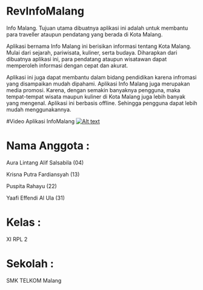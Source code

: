 # RevInfoMalang
Info Malang.
Tujuan utama dibuatnya aplikasi ini adalah untuk membantu para traveller ataupun pendatang yang berada di Kota Malang. 


Aplikasi bernama Info Malang ini berisikan informasi tentang Kota Malang. Mulai dari sejarah, pariwisata, kuliner, serta budaya.
Diharapkan dari dibuatnya aplikasi ini, para pendatang ataupun wisatawan dapat memperoleh informasi dengan cepat dan akurat.

Aplikasi ini juga dapat membantu dalam bidang pendidikan karena infromasi yang disampaikan mudah dipahami.
Aplikasi Info Malang juga merupakan media promosi. Karena, dengan semakin banyaknya pengguna, maka tempat-tempat wisata maupun kuliner di Kota Malang juga lebih banyak yang mengenal.
Aplikasi ini berbasis offline. Sehingga pengguna dapat lebih mudah menggunakannya.


#Video Aplikasi InfoMalang
[![Alt text](https://img.youtube.com/vi/a2EDQ5wwuVw/0.jpg)](https://www.youtube.com/watch?v=a2EDQ5wwuVw)

# Nama  Anggota : 

Aura Lintang Alif Salsabila (04)

Krisna Putra Fardiansyah (13)

Puspita Rahayu (22)

Yaafi Effendi Al Ula (31)

# Kelas : 

XI RPL 2

# Sekolah : 

SMK TELKOM Malang
